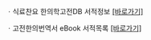 ㆍ식료찬요 한의학고전DB 서적정보 [[바로가기]](https://mediclassics.kr/books/38)

ㆍ고전한의번역서 eBook 서적목록 [[바로가기]](https://info.mediclassics.kr/bookshelf/list/eBook/list)

